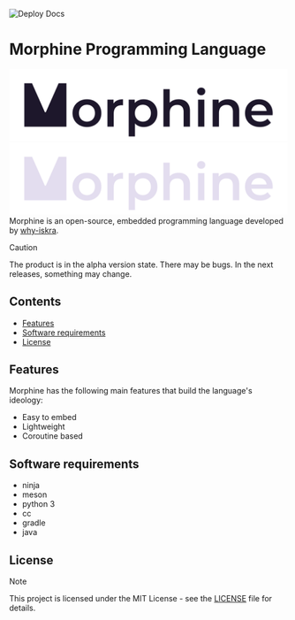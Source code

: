 ![Deploy Docs](https://github.com/rosestudio-dev/morphine-lang/actions/workflows/deploy-docs.yml/badge.svg)

# Morphine Programming Language
![logo](extra/images/morphine-logo-light.png#gh-light-mode-only)
![logo](extra/images/morphine-logo-dark.png#gh-dark-mode-only)
Morphine is an open-source, embedded programming language developed by [why-iskra](https://github.com/why-iskra).

> [!CAUTION]
> The product is in the alpha version state. There may be bugs. In the next releases, something may change.

## Contents
- [Features](#features)
- [Software requirements](#software-requirements)
- [License](#license)

## Features
Morphine has the following main features that build the language's ideology:
- Easy to embed
- Lightweight
- Coroutine based

## Software requirements
- ninja
- meson
- python 3
- cc
- gradle
- java

## License
> [!NOTE]
> This project is licensed under the MIT License - see the [LICENSE](LICENSE) file for details.
